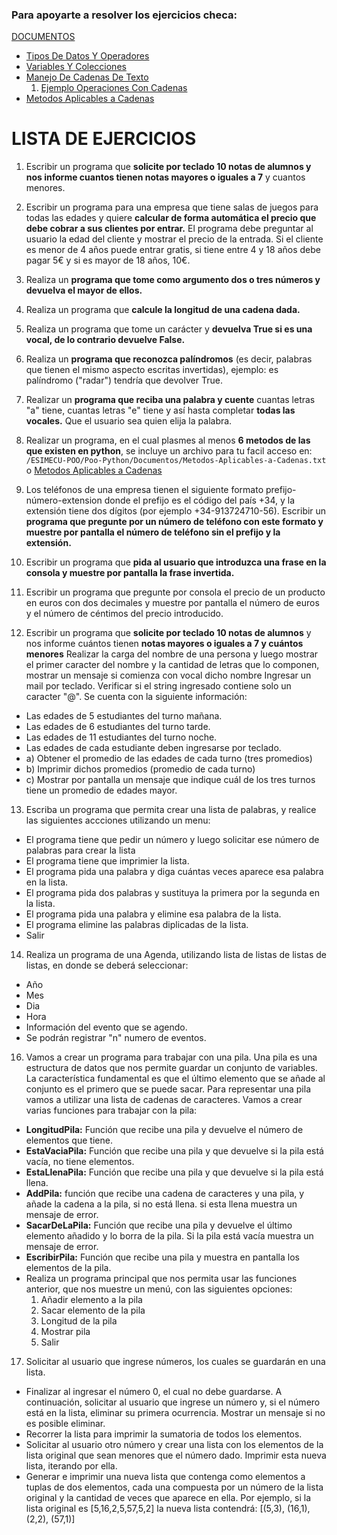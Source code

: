### Para apoyarte a resolver los ejercicios checa:
[DOCUMENTOS](Documentos)
 - [Tipos De Datos Y Operadores](Documentos/Tipos-de-datos-Primitivos-y-Operadores.txt)
 - [Variables Y Colecciones](Documentos/Variables-y-Colecciones.txt)
 - [Manejo De Cadenas De Texto](Documentos/Manejo-Cadenas-de-Texto.md)
    1. [Ejemplo Operaciones Con Cadenas](Documentos/OperacionesConCadenas.PNG)
 - [Metodos Aplicables a Cadenas](Documentos/Metodos-Aplicables-a-Cadenas.txt)

# LISTA DE EJERCICIOS

1. Escribir un programa que **solicite por teclado 10 notas de alumnos y nos informe cuantos tienen notas mayores o iguales a 7** y cuantos menores.

2. Escribir un programa para una empresa que tiene salas de juegos para todas las edades y quiere **calcular de forma automática el precio que debe cobrar a sus clientes por entrar.** El programa debe preguntar al usuario la edad del cliente y mostrar el precio de la entrada. Si el cliente es menor de 4 años puede entrar gratis, si tiene entre 4 y 18 años debe pagar 5€ y si es mayor de 18 años, 10€.

3. Realiza un **programa que tome como argumento dos o tres números y devuelva el mayor de ellos.**

4. Realiza un programa que **calcule la longitud de una cadena dada.**  

5. Realiza un programa que tome un carácter y **devuelva True si es una vocal, de lo contrario devuelve False.** 

6. Realiza un **programa que reconozca palíndromos** (es decir, palabras que tienen el mismo aspecto escritas invertidas), ejemplo: es palíndromo ("radar") tendría que devolver True. 

7. Realizar un **programa que reciba una palabra y cuente** cuantas letras "a" tiene, cuantas letras "e" tiene y así hasta completar **todas las vocales.** Que el usuario sea quien elija la palabra. 

8. Realizar un programa, en el cual plasmes al menos **6 metodos de las que existen en python**, se incluye un archivo para tu facil acceso en: `/ESIMECU-POO/Poo-Python/Documentos/Metodos-Aplicables-a-Cadenas.txt` o [Metodos Aplicables a Cadenas](Documentos/Metodos-Aplicables-a-Cadenas.txt)

9. Los teléfonos de una empresa tienen el siguiente formato prefijo-número-extension donde el prefijo es el código del país +34, y la extensión tiene dos dígitos (por ejemplo +34-913724710-56). Escribir un **programa que pregunte por un número de teléfono con este formato y muestre por pantalla el número de teléfono sin el prefijo y la extensión.** 

10. Escribir un programa que **pida al usuario que introduzca una frase en la consola y muestre por pantalla la frase invertida.** 

11. Escribir un programa que pregunte por consola el precio de un producto en euros con dos decimales y muestre por pantalla el número de euros y el número de céntimos del precio introducido. 

12. Escribir un programa que **solicite por teclado 10 notas de alumnos** y nos informe cuántos tienen **notas mayores o iguales a 7 y cuántos menores**
Realizar la carga del nombre de una persona y luego mostrar el primer caracter del nombre y la cantidad de letras que lo componen, mostrar un mensaje si comienza con vocal dicho nombre
Ingresar un mail por teclado. Verificar si el string ingresado contiene solo un caracter "@".
Se cuenta con la siguiente información:
 - Las edades de 5 estudiantes del turno mañana.
 - Las edades de 6 estudiantes del turno tarde.
 - Las edades de 11 estudiantes del turno noche.
 - Las edades de cada estudiante deben ingresarse por teclado.
 - a) Obtener el promedio de las edades de cada turno (tres promedios)
 - b) Imprimir dichos promedios (promedio de cada turno)
 - c) Mostrar por pantalla un mensaje que indique cuál de los tres turnos tiene un promedio de edades mayor.

13. Escriba un programa que permita crear una lista de palabras, y realice las siguientes accciones utilizando un menu:
 - El programa tiene que pedir un número y luego solicitar ese número de palabras para crear la lista
 - El programa tiene que imprimier la lista. 
 - El programa pida una palabra y diga cuántas veces aparece esa palabra en la lista. 
 - El programa pida dos palabras y sustituya la primera por la segunda en la lista. 
 - El programa pida una palabra y elimine esa palabra de la lista. 
 - El programa elimine las palabras diplicadas de la lista. 
 - Salir

14. Realiza un programa de una Agenda, utilizando lista de listas de listas de listas, en donde se deberá seleccionar:
 - Año
 - Mes
 - Dia 
 - Hora
 - Información del evento que se agendo.
 - Se podrán registrar "n" numero de eventos.

16. Vamos a crear un programa para trabajar con una pila. Una pila es una estructura de datos que nos permite guardar un conjunto de variables. La característica fundamental es que el último elemento que se añade al conjunto es el primero que se puede sacar. 
Para representar una pila vamos a utilizar una lista de cadenas de caracteres. 
Vamos a crear varias funciones para trabajar con la pila: 
 - **LongitudPila:** Función que recibe una pila y devuelve el número de elementos que tiene. 
 - **EstaVaciaPila:** Función que recibe una pila y que devuelve si la pila está vacía, no tiene elementos. 
 - **EstaLlenaPila:** Función que recibe una pila y que devuelve si la pila está llena. 
 - **AddPila:** función que recibe una cadena de caracteres y una pila, y añade la cadena a la pila, si no está llena. si esta llena muestra un mensaje de error. 
 - **SacarDeLaPila:** Función que recibe una pila y devuelve el último elemento añadido y lo borra de la pila. Si la pila está vacía muestra un mensaje de error. 
 - **EscribirPila:** Función que recibe una pila y muestra en pantalla los elementos de la pila. 
 - Realiza un programa principal que nos permita usar las funciones anterior, que nos muestre un menú, con las siguientes opciones: 
    1. Añadir elemento a la pila 
    2. Sacar elemento de la pila 
    3. Longitud de la pila 
    4. Mostrar pila 
    5. Salir 


17. Solicitar al usuario que ingrese números, los cuales se guardarán en una lista. 
- Finalizar al ingresar el número 0, el cual no debe guardarse.
A continuación, solicitar al usuario que ingrese un número y, si el número está en la lista, eliminar su primera ocurrencia. Mostrar un mensaje si no es posible eliminar.
- Recorrer la lista para imprimir la sumatoria de todos los elementos.
- Solicitar al usuario otro número y crear una lista con los elementos de la lista original que sean menores que el número dado. Imprimir esta nueva lista, iterando por ella.
- Generar e imprimir una nueva lista que contenga como elementos a tuplas de dos elementos, cada una compuesta por un número de la lista original y la cantidad de veces que aparece en ella. 
Por ejemplo, si la lista original es [5,16,2,5,57,5,2] la nueva lista contendrá: [(5,3), (16,1), (2,2), (57,1)]
